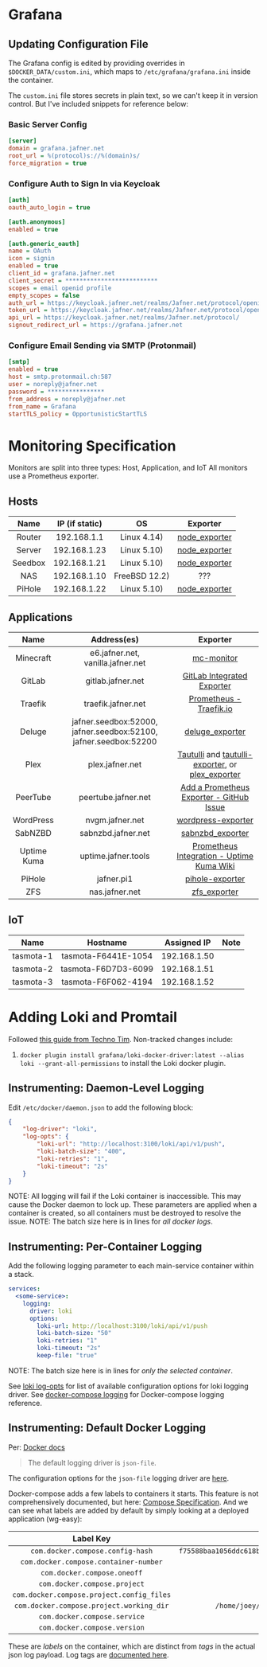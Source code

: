 # Grafana

## Updating Configuration File
The Grafana config is edited by providing overrides in `$DOCKER_DATA/custom.ini`, which maps to `/etc/grafana/grafana.ini` inside the container. 

The `custom.ini` file stores secrets in plain text, so we can't keep it in version control. But I've included snippets for reference below:

### Basic Server Config
```ini
[server]
domain = grafana.jafner.net
root_url = %(protocol)s://%(domain)s/
force_migration = true
```

### Configure Auth to Sign In via Keycloak
```ini
[auth]
oauth_auto_login = true

[auth.anonymous]
enabled = true

[auth.generic_oauth]
name = OAuth
icon = signin
enabled = true
client_id = grafana.jafner.net
client_secret = **************************
scopes = email openid profile
empty_scopes = false
auth_url = https://keycloak.jafner.net/realms/Jafner.net/protocol/openid-connect/auth
token_url = https://keycloak.jafner.net/realms/Jafner.net/protocol/openid-connect/token
api_url = https://keycloak.jafner.net/realms/Jafner.net/protocol/
signout_redirect_url = https://grafana.jafner.net
```

### Configure Email Sending via SMTP (Protonmail)
```ini
[smtp]
enabled = true
host = smtp.protonmail.ch:587
user = noreply@jafner.net
password = ****************
from_address = noreply@jafner.net
from_name = Grafana
startTLS_policy = OpportunisticStartTLS
```

# Monitoring Specification
Monitors are split into three types: Host, Application, and IoT
All monitors use a Prometheus exporter.

## Hosts
| Name | IP (if static) | OS | Exporter |
|:----:|:--------------:|:--:|:--------:|
| Router | 192.168.1.1 | Linux 4.14) | [node_exporter](https://github.com/prometheus/node_exporter) |
| Server | 192.168.1.23 | Linux 5.10) | [node_exporter](https://github.com/prometheus/node_exporter) |
| Seedbox | 192.168.1.21 | Linux 5.10) | [node_exporter](https://github.com/prometheus/node_exporter) |
| NAS | 192.168.1.10 | FreeBSD 12.2) | ???
| PiHole | 192.168.1.22 | Linux 5.10) | [node_exporter](https://github.com/prometheus/node_exporter) |

## Applications
| Name | Address(es) | Exporter |
|:----:|:-------:|:--------:|
| Minecraft | e6.jafner.net, vanilla.jafner.net | [mc-monitor](https://github.com/itzg/mc-monitor)
| GitLab | gitlab.jafner.net | [GitLab Integrated Exporter](https://docs.gitlab.com/ee/administration/monitoring/prometheus/gitlab_metrics.html)
| Traefik | traefik.jafner.net | [Prometheus - Traefik.io](https://doc.traefik.io/traefik/observability/metrics/prometheus/) |
| Deluge | jafner.seedbox:52000, jafner.seedbox:52100, jafner.seedbox:52200 | [deluge_exporter](https://github.com/tobbez/deluge_exporter) |
| Plex | plex.jafner.net | [Tautulli](https://github.com/Tautulli/Tautulli) and [tautulli-exporter](https://github.com/nwalke/tautulli-exporter), or [plex_exporter](https://github.com/arnarg/plex_exporter) |
| PeerTube | peertube.jafner.net | [Add a Prometheus Exporter - GitHub Issue](https://github.com/Chocobozzz/PeerTube/issues/3742) |
| WordPress | nvgm.jafner.net | [wordpress-exporter](https://github.com/aorfanos/wordpress-exporter) |
| SabNZBD | sabnzbd.jafner.net | [sabnzbd_exporter](https://github.com/msroest/sabnzbd_exporter) |
| Uptime Kuma | uptime.jafner.tools | [Prometheus Integration - Uptime Kuma Wiki](https://github.com/louislam/uptime-kuma/wiki/Prometheus-Integration) |
| PiHole | jafner.pi1 | [pihole-exporter](https://github.com/eko/pihole-exporter) |
| ZFS | nas.jafner.net | [zfs_exporter](https://github.com/pdf/zfs_exporter) |

## IoT
| Name | Hostname | Assigned IP | Note |
|:----:|:--------:|:-----------:|:----:|
| tasmota-1 | tasmota-F6441E-1054 | 192.168.1.50 | 
| tasmota-2 | tasmota-F6D7D3-6099 | 192.168.1.51 |
| tasmota-3 | tasmota-F6F062-4194 | 192.168.1.52 |

# Adding Loki and Promtail
Followed [this guide from Techno Tim](https://docs.technotim.live/posts/grafana-loki/).
Non-tracked changes include:
1. `docker plugin install grafana/loki-docker-driver:latest --alias loki --grant-all-permissions` to install the Loki docker plugin.

## Instrumenting: Daemon-Level Logging
Edit `/etc/docker/daemon.json` to add the following block:

```json
{
    "log-driver": "loki",
    "log-opts": {
        "loki-url": "http://localhost:3100/loki/api/v1/push",
        "loki-batch-size": "400",
        "loki-retries": "1",
        "loki-timeout": "2s"
    }
}
```
NOTE: All logging will fail if the Loki container is inaccessible. This may cause the Docker daemon to lock up. These parameters are applied when a container is created, so all containers must be destroyed to resolve the issue.
NOTE: The batch size here is in lines for *all docker logs*.

## Instrumenting: Per-Container Logging 
Add the following logging parameter to each main-service container within a stack. 
```yml
services:
  <some-service>:
    logging:
      driver: loki
      options:
        loki-url: http://localhost:3100/loki/api/v1/push
        loki-batch-size: "50"
        loki-retries: "1"
        loki-timeout: "2s"
        keep-file: "true"
```
NOTE: The batch size here is in lines for *only the selected container*. 

See [loki log-opts](https://grafana.com/docs/loki/latest/clients/docker-driver/configuration/#supported-log-opt-options) for list of available configuration options for loki logging driver.
See [docker-compose logging](https://docs.docker.com/compose/compose-file/compose-file-v3/#logging) for Docker-compose logging reference.

## Instrumenting: Default Docker Logging
Per: [Docker docs](https://docs.docker.com/config/containers/logging/configure/)
> The default logging driver is `json-file`.

The configuration options for the `json-file` logging driver are [here](https://docs.docker.com/config/containers/logging/json-file/).

Docker-compose adds a few labels to containers it starts. This feature is not comprehensively documented, but here: [Compose Specification](https://docs.docker.com/compose/compose-file/). And we can see what labels are added by default by simply looking at a deployed application (wg-easy):

| Label Key | Value |
|:---------:|:-----:|
| `com.docker.compose.config-hash` | `f75588baa1056ddc618b1741805d2600b4380e13c5114106de6c8322f79dfd3f` |
| `com.docker.compose.container-number` | `1` |
| `com.docker.compose.oneoff` | `False` |
| `com.docker.compose.project` | `wireguard` |
| `com.docker.compose.project.config_files` | `docker-compose.yml` |
| `com.docker.compose.project.working_dir` | `/home/joey/homelab/jafner-net/config/wireguard` |
| `com.docker.compose.service` | `wg-easy` |
| `com.docker.compose.version` | `1.29.2` |

These are *labels* on the container, which are distinct from *tags* in the actual json log payload. Log tags are [documented here](https://docs.docker.com/config/containers/logging/log_tags/).